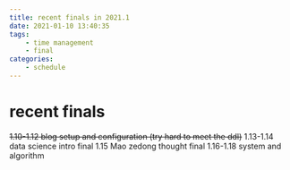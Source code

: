 ```yaml
---
title: recent finals in 2021.1
date: 2021-01-10 13:40:35
tags: 
	- time management
	- final
categories:
	- schedule
---
```


# recent finals

~~1.10-1.12 blog setup and configuration (try hard to meet the ddl)~~
1.13-1.14 data science intro final
1.15      Mao zedong thought final
1.16-1.18 system and algorithm

